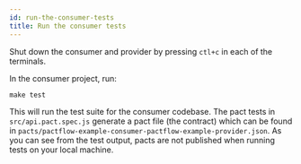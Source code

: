```yaml
---
id: run-the-consumer-tests
title: Run the consumer tests
---
```


Shut down the consumer and provider by pressing `ctl+c` in each of the terminals.

In the consumer project, run:

```
make test
```

This will run the test suite for the consumer codebase. The pact tests in `src/api.pact.spec.js` generate a pact file (the contract) which can be found in `pacts/pactflow-example-consumer-pactflow-example-provider.json`. As you can see from the test output, pacts are not published when running tests on your local machine.
